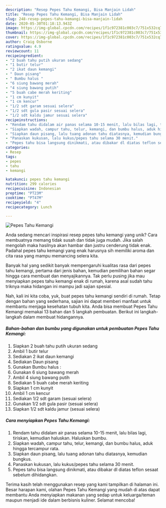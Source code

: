 ```yaml
---
description: "Resep Pepes Tahu Kemangi, Bisa Manjain Lidah"
title: "Resep Pepes Tahu Kemangi, Bisa Manjain Lidah"
slug: 248-resep-pepes-tahu-kemangi-bisa-manjain-lidah
date: 2020-05-30T01:18:13.943Z
image: https://img-global.cpcdn.com/recipes/1f1c972381c003c7/751x532cq70/pepes-tahu-kemangi-foto-resep-utama.jpg
thumbnail: https://img-global.cpcdn.com/recipes/1f1c972381c003c7/751x532cq70/pepes-tahu-kemangi-foto-resep-utama.jpg
cover: https://img-global.cpcdn.com/recipes/1f1c972381c003c7/751x532cq70/pepes-tahu-kemangi-foto-resep-utama.jpg
author: Craig Osborne
ratingvalue: 4.9
reviewcount: 11
recipeingredient:
- "2 buah tahu putih ukuran sedang"
- "1 butir telur"
- "2 ikat daun kemangi"
- " Daun pisang"
- " Bumbu halus "
- "6 siung bawang merah"
- "4 siung bawang putih"
- "5 buah cabe merah keriting"
- "1 cm kunyit"
- "1 cm kencur"
- "1/2 sdt garam sesuai selera"
- "1/2 sdt gula pasir sesuai selera"
- "1/2 sdt kaldu jamur sesuai selera"
recipeinstructions:
- "Rendam tahu didalam air panas selama 10-15 menit, lalu bilas lagi, tiriskan, kemudian haluskan. Haluskan bumbu."
- "Siapkan wadah, campur tahu, telur, kemangi, dan bumbu halus, aduk hingga tercampur rata."
- "Siapkan daun pisang, lalu tuang adonan tahu diatasnya, kemudian bungkus."
- "Panaskan kukusan, lalu kukus/pepes tahu selama 30 menit."
- "Pepes tahu bisa langsung dinikmati, atau dibakar dl diatas teflon sesaat sebelum dihidangkan."
categories:
- Resep
tags:
- pepes
- tahu
- kemangi

katakunci: pepes tahu kemangi 
nutrition: 299 calories
recipecuisine: Indonesian
preptime: "PT23M"
cooktime: "PT47M"
recipeyield: "4"
recipecategory: Lunch

---
```



![Pepes Tahu Kemangi](https://img-global.cpcdn.com/recipes/1f1c972381c003c7/751x532cq70/pepes-tahu-kemangi-foto-resep-utama.jpg)

Anda sedang mencari inspirasi resep pepes tahu kemangi yang unik? Cara membuatnya memang tidak susah dan tidak juga mudah. Jika salah mengolah maka hasilnya akan hambar dan justru cenderung tidak enak. Padahal pepes tahu kemangi yang enak harusnya sih memiliki aroma dan cita rasa yang mampu memancing selera kita.



Banyak hal yang sedikit banyak mempengaruhi kualitas rasa dari pepes tahu kemangi, pertama dari jenis bahan, kemudian pemilihan bahan segar hingga cara membuat dan menyajikannya. Tak perlu pusing jika mau menyiapkan pepes tahu kemangi enak di rumah, karena asal sudah tahu triknya maka hidangan ini mampu jadi sajian spesial.


Nah, kali ini kita coba, yuk, buat pepes tahu kemangi sendiri di rumah. Tetap dengan bahan yang sederhana, sajian ini dapat memberi manfaat untuk membantu menjaga kesehatan tubuh kita. Anda bisa membuat Pepes Tahu Kemangi memakai 13 bahan dan 5 langkah pembuatan. Berikut ini langkah-langkah dalam membuat hidangannya.

<!--inarticleads1-->

##### Bahan-bahan dan bumbu yang digunakan untuk pembuatan Pepes Tahu Kemangi:

1. Siapkan 2 buah tahu putih ukuran sedang
1. Ambil 1 butir telur
1. Sediakan 2 ikat daun kemangi
1. Sediakan  Daun pisang
1. Gunakan  Bumbu halus :
1. Gunakan 6 siung bawang merah
1. Ambil 4 siung bawang putih
1. Sediakan 5 buah cabe merah keriting
1. Siapkan 1 cm kunyit
1. Ambil 1 cm kencur
1. Sediakan 1/2 sdt garam (sesuai selera)
1. Gunakan 1/2 sdt gula pasir (sesuai selera)
1. Siapkan 1/2 sdt kaldu jamur (sesuai selera)




<!--inarticleads2-->

##### Cara menyiapkan Pepes Tahu Kemangi:

1. Rendam tahu didalam air panas selama 10-15 menit, lalu bilas lagi, tiriskan, kemudian haluskan. Haluskan bumbu.
1. Siapkan wadah, campur tahu, telur, kemangi, dan bumbu halus, aduk hingga tercampur rata.
1. Siapkan daun pisang, lalu tuang adonan tahu diatasnya, kemudian bungkus.
1. Panaskan kukusan, lalu kukus/pepes tahu selama 30 menit.
1. Pepes tahu bisa langsung dinikmati, atau dibakar dl diatas teflon sesaat sebelum dihidangkan.




Terima kasih telah menggunakan resep yang kami tampilkan di halaman ini. Besar harapan kami, olahan Pepes Tahu Kemangi yang mudah di atas dapat membantu Anda menyiapkan makanan yang sedap untuk keluarga/teman maupun menjadi ide dalam berbisnis kuliner. Selamat mencoba!
